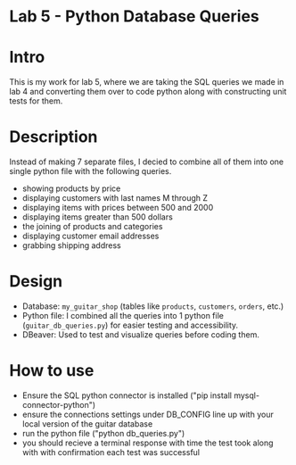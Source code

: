 # Lab 5 - Python Database Queries

# Intro

This is my work for lab 5, where we are taking the SQL queries we made in lab 4 and converting them over to code python along with constructing unit tests for them.


# Description

Instead of making 7 separate files, I decied to combine all of them into one single python file with the following queries.
 - showing products by price
 - displaying customers with last names M through Z
 - displaying items with prices between 500 and 2000
 - displaying items greater than 500 dollars
 - the joining of products and categories
 - displaying customer email addresses
 - grabbing shipping address

# Design

- Database: `my_guitar_shop` (tables like `products`, `customers`, `orders`, etc.)
- Python file: I combined all the queries into 1 python file (`guitar_db_queries.py`) for easier testing and accessibility.
- DBeaver: Used to test and visualize queries before coding them.

# How to use

- Ensure the SQL python connector is installed ("pip install mysql-connector-python")
- ensure the connections settings under DB_CONFIG line up with your local version of the guitar database
- run the python file ("python db_queries.py")
- you should recieve a terminal response with time the test took along with with confirmation each test was successful
 
 
